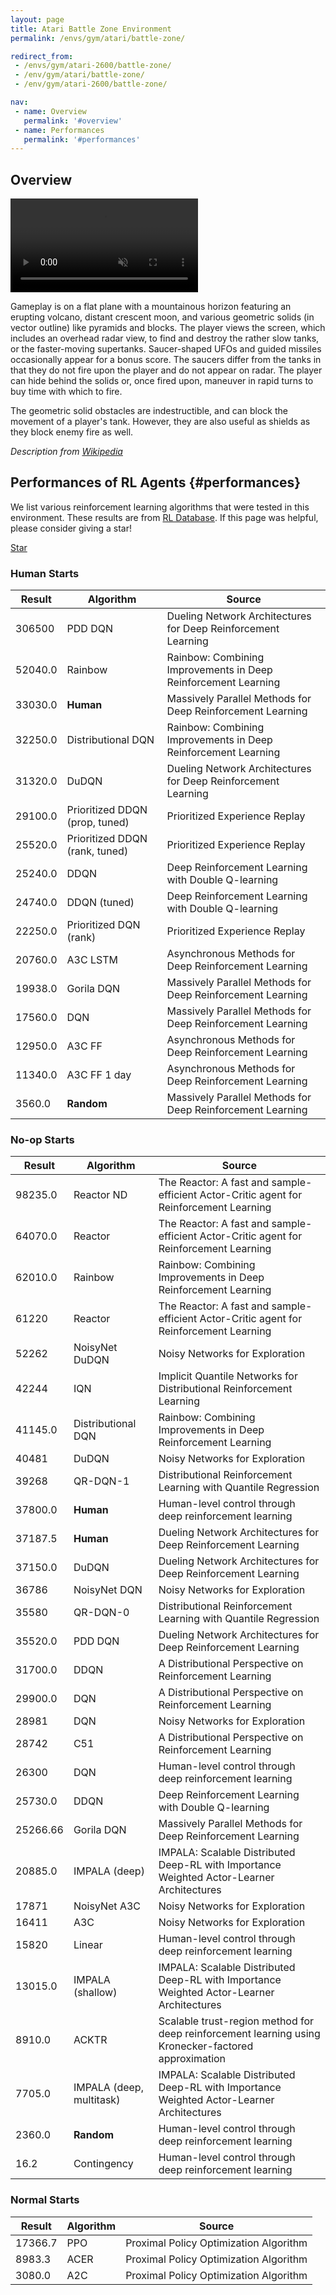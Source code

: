 ```yaml
---
layout: page
title: Atari Battle Zone Environment
permalink: /envs/gym/atari/battle-zone/

redirect_from:
 - /envs/gym/atari-2600/battle-zone/
 - /env/gym/atari/battle-zone/
 - /env/gym/atari-2600/battle-zone/

nav:
 - name: Overview
   permalink: '#overview'
 - name: Performances
   permalink: '#performances'
---
```



## Overview

<video autoplay muted loop controls>
  <source src="{{ 'assets/_pages/envs/gym/atari/battle-zone.mp4' | absolute_url }}" type="video/mp4">
</video>

Gameplay is on a flat plane with a mountainous horizon featuring an erupting volcano, distant crescent moon, and various geometric solids (in vector outline) like pyramids and blocks. The player views the screen, which includes an overhead radar view, to find and destroy the rather slow tanks, or the faster-moving supertanks. Saucer-shaped UFOs and guided missiles occasionally appear for a bonus score. The saucers differ from the tanks in that they do not fire upon the player and do not appear on radar. The player can hide behind the solids or, once fired upon, maneuver in rapid turns to buy time with which to fire.

The geometric solid obstacles are indestructible, and can block the movement of a player's tank. However, they are also useful as shields as they block enemy fire as well.

*Description from [Wikipedia](https://en.wikipedia.org/wiki/Battlezone_%281980_video_game%29)*

## Performances of RL Agents {#performances}

We list various reinforcement learning algorithms that were tested in this environment. These results are from [RL Database](https://github.com/seungjaeryanlee/rldb). If this page was helpful, please consider giving a star!

<!-- Place this tag where you want the button to render. -->
<a class="github-button" href="https://github.com/seungjaeryanlee/rldb" data-icon="octicon-star" data-size="large" data-show-count="true" aria-label="Star seungjaeryanlee/rldb on GitHub">Star</a>
<!-- Place this tag in your head or just before your close body tag. -->
<script async defer src="https://buttons.github.io/buttons.js"></script>

### Human Starts

| Result | Algorithm | Source |
|--------|-----------|--------|
| 306500 | PDD DQN | Dueling Network Architectures for Deep Reinforcement Learning |
| 52040.0 | Rainbow | Rainbow: Combining Improvements in Deep Reinforcement Learning |
| 33030.0 | **Human** | Massively Parallel Methods for Deep Reinforcement Learning |
| 32250.0 | Distributional DQN | Rainbow: Combining Improvements in Deep Reinforcement Learning |
| 31320.0 | DuDQN | Dueling Network Architectures for Deep Reinforcement Learning |
| 29100.0 | Prioritized DDQN (prop, tuned) | Prioritized Experience Replay |
| 25520.0 | Prioritized DDQN (rank, tuned) | Prioritized Experience Replay |
| 25240.0 | DDQN | Deep Reinforcement Learning with Double Q-learning |
| 24740.0 | DDQN (tuned) | Deep Reinforcement Learning with Double Q-learning |
| 22250.0 | Prioritized DQN (rank) | Prioritized Experience Replay |
| 20760.0 | A3C LSTM | Asynchronous Methods for Deep Reinforcement Learning |
| 19938.0 | Gorila DQN | Massively Parallel Methods for Deep Reinforcement Learning |
| 17560.0 | DQN | Massively Parallel Methods for Deep Reinforcement Learning |
| 12950.0 | A3C FF | Asynchronous Methods for Deep Reinforcement Learning |
| 11340.0 | A3C FF 1 day | Asynchronous Methods for Deep Reinforcement Learning |
| 3560.0 | **Random** | Massively Parallel Methods for Deep Reinforcement Learning |


### No-op Starts

| Result | Algorithm | Source |
|--------|-----------|--------|
| 98235.0 | Reactor ND | The Reactor: A fast and sample-efficient Actor-Critic agent for Reinforcement Learning |
| 64070.0 | Reactor | The Reactor: A fast and sample-efficient Actor-Critic agent for Reinforcement Learning |
| 62010.0 | Rainbow | Rainbow: Combining Improvements in Deep Reinforcement Learning |
| 61220 | Reactor | The Reactor: A fast and sample-efficient Actor-Critic agent for Reinforcement Learning |
| 52262 | NoisyNet DuDQN | Noisy Networks for Exploration |
| 42244 | IQN | Implicit Quantile Networks for Distributional Reinforcement Learning |
| 41145.0 | Distributional DQN | Rainbow: Combining Improvements in Deep Reinforcement Learning |
| 40481 | DuDQN | Noisy Networks for Exploration |
| 39268 | QR-DQN-1 | Distributional Reinforcement Learning with Quantile Regression |
| 37800.0 | **Human** | Human-level control through deep reinforcement learning |
| 37187.5 | **Human** | Dueling Network Architectures for Deep Reinforcement Learning |
| 37150.0 | DuDQN | Dueling Network Architectures for Deep Reinforcement Learning |
| 36786 | NoisyNet DQN | Noisy Networks for Exploration |
| 35580 | QR-DQN-0 | Distributional Reinforcement Learning with Quantile Regression |
| 35520.0 | PDD DQN | Dueling Network Architectures for Deep Reinforcement Learning |
| 31700.0 | DDQN | A Distributional Perspective on Reinforcement Learning |
| 29900.0 | DQN | A Distributional Perspective on Reinforcement Learning |
| 28981 | DQN | Noisy Networks for Exploration |
| 28742 | C51 | A Distributional Perspective on Reinforcement Learning |
| 26300 | DQN | Human-level control through deep reinforcement learning |
| 25730.0 | DDQN | Deep Reinforcement Learning with Double Q-learning |
| 25266.66 | Gorila DQN | Massively Parallel Methods for Deep Reinforcement Learning |
| 20885.0 | IMPALA (deep) | IMPALA: Scalable Distributed Deep-RL with Importance Weighted Actor-Learner Architectures |
| 17871 | NoisyNet A3C | Noisy Networks for Exploration |
| 16411 | A3C | Noisy Networks for Exploration |
| 15820 | Linear | Human-level control through deep reinforcement learning |
| 13015.0 | IMPALA (shallow) | IMPALA: Scalable Distributed Deep-RL with Importance Weighted Actor-Learner Architectures |
| 8910.0 | ACKTR | Scalable trust-region method for deep reinforcement learning using Kronecker-factored approximation |
| 7705.0 | IMPALA (deep, multitask) | IMPALA: Scalable Distributed Deep-RL with Importance Weighted Actor-Learner Architectures |
| 2360.0 | **Random** | Human-level control through deep reinforcement learning |
| 16.2 | Contingency | Human-level control through deep reinforcement learning |


### Normal Starts

| Result | Algorithm | Source |
|--------|-----------|--------|
| 17366.7 | PPO | Proximal Policy Optimization Algorithm |
| 8983.3 | ACER | Proximal Policy Optimization Algorithm |
| 3080.0 | A2C | Proximal Policy Optimization Algorithm |

